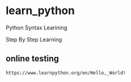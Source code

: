 # learn_python
Python Syntax Learining

Step By Step Learning


## online testing

```
https://www.learnpython.org/en/Hello,_World!
```
